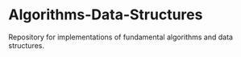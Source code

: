 # Algorithms-Data-Structures
Repository for implementations of fundamental algorithms and data structures.
